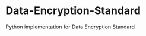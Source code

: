 Data-Encryption-Standard
========================

Python implementation for Data Encryption Standard